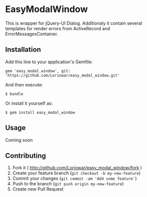 # EasyModalWindow

This is wrapper for jQuery-UI Dialog. Additionaly it contain several templates for render errors from ActiveRecord and ErrorMessagesContainer.

## Installation

Add this line to your application's Gemfile:

    gem 'easy_modal_window', git: 'https://github.com/Loriowar/easy_modal_window.git'

And then execute:

    $ bundle

Or install it yourself as:

    $ gem install easy_modal_window

## Usage

Coming soon

## Contributing

1. Fork it ( http://github.com/Loriowar/easy_modal_window/fork )
2. Create your feature branch (`git checkout -b my-new-feature`)
3. Commit your changes (`git commit -am 'Add some feature'`)
4. Push to the branch (`git push origin my-new-feature`)
5. Create new Pull Request
